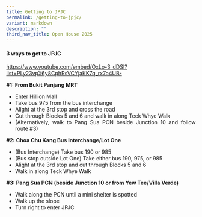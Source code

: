 ```yaml
---
title: Getting to JPJC
permalink: /getting-to-jpjc/
variant: markdown
description: ""
third_nav_title: Open House 2025
---
```

<div align="justify">

	
	
	
	

<h4><b> 3 ways to get to JPJC</b></h4>
	
https://www.youtube.com/embed/OxLo-3_dDSI?list=PLy23vpX6y8CphRsVCYjaKK7q_rx7o4UB-	
	
	
	
	
	
<p><b>#1: From Bukit Panjang MRT</b></p>
<ul><li>Enter Hillion Mall</li>
<li>Take bus 975 from the bus interchange</li>
<li>	Alight at the 3rd stop and cross the road</li>
<li>Cut through Blocks 5 and 6 and walk in along Teck Whye Walk</li>
	<li>(Alternatively, walk to Pang Sua PCN beside Junction 10 and follow route #3)</li></ul>

<p><b>#2: Choa Chu Kang Bus Interchange/Lot One</b></p>
<ul><li>(Bus Interchange) Take bus 190 or 985</li>
<li>(Bus stop outside Lot One) Take either bus 190, 975, or 985</li>
<li>Alight at the 3rd stop and cut through Blocks 5 and 6</li>
<li>Walk in along Teck Whye Walk</li></ul>

<p><b>#3: Pang Sua PCN (beside Junction 10 or from Yew Tee/Villa Verde)</b></p>
<ul><li>Walk along the PCN until a mini shelter is spotted</li>
<li>Walk up the slope</li>
<li>Turn right to enter JPJC</li></ul>
</div>


<div hidden=""></div>